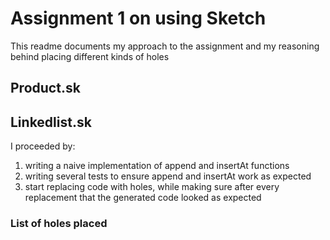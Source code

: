 # Assignment 1 on using Sketch

This readme documents my approach to the assignment and my reasoning behind placing different kinds of holes

## Product.sk


## Linkedlist.sk

I proceeded by:

1. writing a naive implementation of append and insertAt functions
2. writing several tests to ensure append and insertAt work as expected
3. start replacing code with holes, while making sure after every replacement that the generated code looked as expected

### List of holes placed